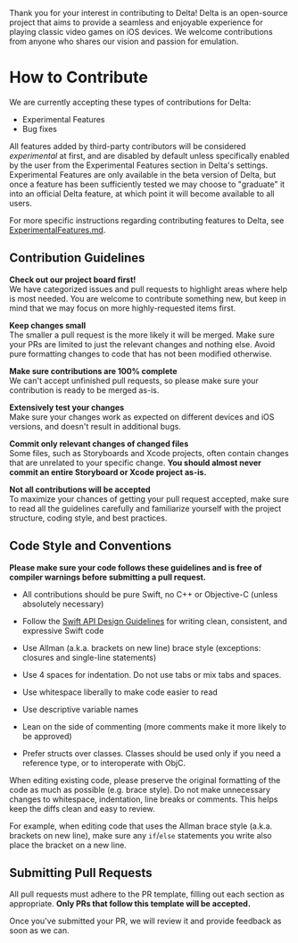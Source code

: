 Thank you for your interest in contributing to Delta! Delta is an open-source project that aims to provide a seamless and enjoyable experience for playing classic video games on iOS devices. We welcome contributions from anyone who shares our vision and passion for emulation.

# How to Contribute

We are currently accepting these types of contributions for Delta:

- Experimental Features
- Bug fixes

All features added by third-party contributors will be considered *experimental* at first, and are disabled by default unless specifically enabled by the user from the Experimental Features section in Delta's settings. Experimental Features are only available in the beta version of Delta, but once a feature has been sufficiently tested we may choose to "graduate" it into an official Delta feature, at which point it will become available to all users.

For more specific instructions regarding contributing features to Delta, see [ExperimentalFeatures.md](Docs/ExperimentalFeatures.md).

## Contribution Guidelines

**Check out our project board first!**  
We have categorized issues and pull requests to highlight areas where help is most needed. You are welcome to contribute something new, but keep in mind that we may focus on more highly-requested items first.

**Keep changes small**  
The smaller a pull request is the more likely it will be merged. Make sure your PRs are limited to just the relevant changes and nothing else. Avoid pure formatting changes to code that has not been modified otherwise.

**Make sure contributions are 100% complete**  
We can't accept unfinished pull requests, so please make sure your contribution is ready to be merged as-is.

**Extensively test your changes**  
Make sure your changes work as expected on different devices and iOS versions, and doesn't result in additional bugs.
  
**Commit only relevant changes of changed files**  
Some files, such as Storyboards and Xcode projects, often contain changes that are unrelated to your specific change. **You should almost never commit an entire Storyboard or Xcode project as-is.**

**Not all contributions will be accepted**  
To maximize your chances of getting your pull request accepted, make sure to read all the guidelines carefully and familiarize yourself with the project structure, coding style, and best practices. 

## Code Style and Conventions

**Please make sure your code follows these guidelines and is free of compiler warnings before submitting a pull request.**

* All contributions should be pure Swift, no C++ or Objective-C (unless absolutely necessary)

* Follow the [Swift API Design Guidelines](https://swift.org/documentation/api-design-guidelines/) for writing clean, consistent, and expressive Swift code

* Use Allman (a.k.a. brackets on new line) brace style (exceptions: closures and single-line statements)

* Use 4 spaces for indentation. Do not use tabs or mix tabs and spaces.

* Use whitespace liberally to make code easier to read

* Use descriptive variable names

* Lean on the side of commenting (more comments make it more likely to be approved)

* Prefer structs over classes. Classes should be used only if you need a reference type, or to interoperate with ObjC.

When editing existing code, please preserve the original formatting of the code as much as possible (e.g. brace style). Do not make unnecessary changes to whitespace, indentation, line breaks or comments. This helps keep the diffs clean and easy to review.

For example, when editing code that uses the Allman brace style (a.k.a. brackets on new line), make sure any `if`/`else` statements you write also place the bracket on a new line. 
  
## Submitting Pull Requests

All pull requests must adhere to the PR template, filling out each section as appropriate. **Only PRs that follow this template will be accepted.**

Once you've submitted your PR, we will review it and provide feedback as soon as we can.